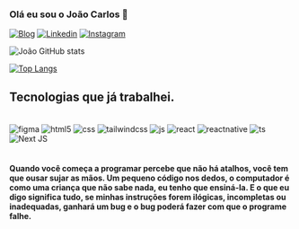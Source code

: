 ### Olá eu sou o João Carlos 👋

[![Blog](https://img.shields.io/website?label=Portfólio2.0&style=for-the=badge&url=https://jcportfolio2.vercel.app//)](https://jcportfolio2.vercel.app/)
[![Linkedin](https://img.shields.io/badge/LinkedIn-0077B5?style=for-the-badge&logo=linkedin&logoColor=white)](https://www.linkedin.com/in/joaocarloshespanhol/)
[![Instagram](https://img.shields.io/badge/Instagram-E4405F?style=for-the-badge&logo=instagram&logoColor=white)](https://www.instagram.com/jc.sites/)

![João GitHub stats](https://github-readme-stats-git-masterrstaa-rickstaa.vercel.app/api?username=joaocarloshespanhol&show_icons=true&theme=dracula)

[![Top Langs](https://github-readme-stats-git-masterrstaa-rickstaa.vercel.app/api/top-langs/?username=joaocarloshespanhol)](https://github.com/anuraghazra/github-readme-stats)

## Tecnologias que já trabalhei.

<div style="display: inline_block"><br/>
  
  <img align="center" alt="figma" src="https://img.shields.io/badge/Figma-F24E1E?style=for-the-badge&logo=figma&logoColor=white" />
  
  <img align="center" alt="html5" src="https://img.shields.io/badge/HTML-239120?style=for-the-badge&logo=html5&logoColor=white" />
  
  <img align="center" alt="css" src="https://img.shields.io/badge/CSS3-1572B6?style=for-the-badge&logo=css3&logoColor=white" />
  
  <img align="center" alt="tailwindcss" src="https://img.shields.io/badge/Tailwind_CSS-38B2AC?style=for-the-badge&logo=tailwind-css&logoColor=white" />
  
  <img align="center" alt="js" src="https://img.shields.io/badge/JavaScript-F7DF1E?style=for-the-badge&logo=javascript&logoColor=black" />
  
  <img align="center" alt="react" src="https://img.shields.io/badge/React-20232A?style=for-the-badge&logo=react&logoColor=61DAFB" />
  
  <img align="center" alt="reactnative" src="https://img.shields.io/badge/React_Native-20232A?style=for-the-badge&logo=react&logoColor=61DAFB" />
  
  <img align="center" alt="ts" src="https://img.shields.io/badge/TypeScript-007ACC?style=for-the-badge&logo=typescript&logoColor=white" />
  
  <img align="center" alt="Next JS" src="https://img.shields.io/badge/Next-black?style=for-the-badge&logo=next.js&logoColor=white)" />
   
</div><br/>

#### Quando você começa a programar percebe que não há atalhos, você tem que ousar sujar as mãos. Um pequeno código nos dedos, o computador é como uma criança que não sabe nada, eu tenho que ensiná-la. E o que eu digo significa tudo, se minhas instruções forem ilógicas, incompletas ou inadequadas, ganhará um bug e o bug poderá fazer com que o programe falhe.
